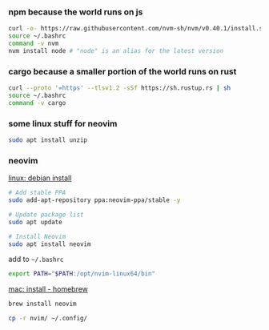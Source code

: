 ### npm because the world runs on js

```bash
curl -o- https://raw.githubusercontent.com/nvm-sh/nvm/v0.40.1/install.sh | bash
source ~/.bashrc
command -v nvm
nvm install node # "node" is an alias for the latest version
```

### cargo because a smaller portion of the world runs on rust

```bash
curl --proto '=https' --tlsv1.2 -sSf https://sh.rustup.rs | sh
source ~/.bashrc
command -v cargo
```

### some linux stuff for neovim

```bash
sudo apt install unzip

```

### neovim

[linux: debian install](https://github.com/neovim/neovim/blob/master/INSTALL.md#debian)

```bash
# Add stable PPA
sudo add-apt-repository ppa:neovim-ppa/stable -y

# Update package list
sudo apt update

# Install Neovim
sudo apt install neovim
```

add to `~/.bashrc`

```bash
export PATH="$PATH:/opt/nvim-linux64/bin"
```

[mac: install - homebrew](https://github.com/neovim/neovim/blob/master/INSTALL.md#homebrew-on-macos-or-linux)

```bash
brew install neovim
```

```bash
cp -r nvim/ ~/.config/
```
